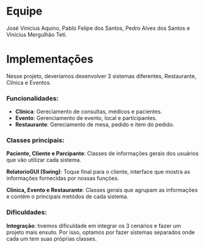 # Equipe
José Vinicius Aquino, Pablo Felipe dos Santos, Pedro Alves dos Santos e Vinícius Mergulhão Teti.

# Implementações
Nesse projeto, deveríamos desenvolver 3 sistemas diferentes, Restaurante, Clínica e Eventos.

### Funcionalidades:
- **Clínica**: Gereciamento de consultas, médicos e pacientes.
- **Evento**: Gerenciamento de evento, local e participantes.
- **Restaurante**: Gereciamento de mesa, pedido e item do pedido.

### Classes principais:
**Paciente, Cliente e Parcipante**: Classes de informações gerais dos usuários que vão utilizar cada sistema.

**RelatorioGUI (Swing)**: Toque final para o cliente, interface que mostra as informações fornecidas por nossas funções.

**Clinica, Evento e Restaurante**: Classes gerais que agrupam as informações e contém o principais metódos de cada sistema.

### Dificuldades:
**Integração**: tivemos dificuldade em integrar os 3 cenários e fazer um projeto mais enxuto. Por isso, optamos por fazer sistemas separados onde cada um tem suas próprias classes.
